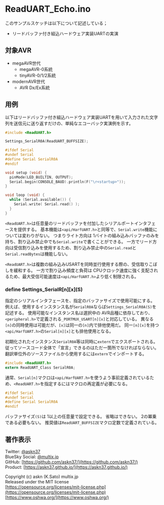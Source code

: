 # ReadUART_Echo.ino

このサンプルスケッチは以下について記述している；

- リードバッファ付き組込ハードウェア実装UARTの実演

## 対象AVR

- megaAVR世代
  - megaAVR-0系統
  - tinyAVR-0/1/2系統
- modernAVR世代
  - AVR Dx/Ex系統

## 用例

以下はリードバッファ付き組込ハードウェア実装UARTを用いて入力された文字列を送信元に送り返すだけの、単純なエコーバック実演例を示す。

```c
#include <ReadUART.h>

Settings_SerialR0A(ReadUART_BUFFSIZE);

#ifdef Serial
#undef Serial
#define Serial SerialR0A
#endif

void setup (void) {
  pinMode(LED_BUILTIN, OUTPUT);
  Serial.begin(CONSOLE_BAUD).println(F("\r<startup>"));
}

void loop (void) {
  while (Serial.available()) {
    Serial.write( Serial.read() );
  }
}
```

`<ReadUART.h>`は任意量のリードバッファを付加したシリアルポートインタフェースを提供する。
基本機能は`<api/HarfUART.h>`と同等で、`Serial.write`機能については変わりがない。
つまりライト方向は 1バイトの組み込みバッファのみを持ち、割り込み禁止中でも`Serial.write`で書くことができる。
一方でリード方向は受信割り込みを使用するため、割り込み禁止中の`Serial.read`と`Serial.readBytes`は機能しない。

`<ReadUART.h>`は複数の組み込みUSARTを同時並行使用する際の、受信取りこぼしを緩和する。
一方で割り込み頻度と負荷は CPUクロック速度に強く支配されるため、最大受信可能速度は`<api/HarfUART.h>`より低く制限される。

### define Settings_SerialR\[n\]\[x](S)

指定のシリアルインタフェースを、指定のバッファサイズで使用可能にする。
例えば、使用するインスタンス名が`SerialR0A`ならば`Settings_SerialR0A(S)`を記述する。
使用可能なインスタンス名は選択中の AVR品種に依存しており、`<peripheral.h>`で定義される`_PORTMUX_USART[n][x]`と対応している。
異なる`[n]`の同時使用は可能だが、`[x]`は同一の`[n]`内で排他使用だ。
同一`[n][x]`を持つ`<api/HarfUART.h>`の`Serial[n][x]`とも排他使用となる。

初期化されたインスタンス`SerialR0A`等は同時に`extern`でエクスポートされる。
従ってソースコード全体で「宣言」できるのはただ一箇所でなければならない。
翻訳単位外のソースファイルから使用するには`extern`でインポートする。

```c
#include <ReadUART.h>
extern ReadUART_Class SerialR0A;
```

通常、`Serial[n]`マクロは`<api/HarfUART.h>`を使うよう事前定義されているため、`<ReadUART.h>`を指定するにはマクロの再定義が必要になる。

```c
#ifdef Serial
#undef Serial
#define Serial SerialR0A
#endif
```

バッファサイズ`(S)`は 1以上の任意量で設定できる。
省略はできない。
2の冪乗である必要もない。
推奨値は`ReadUART_BUFFSIZE`マクロ定数で定義されている。

## 著作表示

Twitter: [@askn37](https://twitter.com/askn37) \
BlueSky Social: [@multix.jp](https://bsky.app/profile/multix.jp) \
GitHub: [https://github.com/askn37/](https://github.com/askn37/) \
Product: [https://askn37.github.io/](https://askn37.github.io/)

Copyright (c) askn (K.Sato) multix.jp \
Released under the MIT license \
[https://opensource.org/licenses/mit-license.php](https://opensource.org/licenses/mit-license.php) \
[https://www.oshwa.org/](https://www.oshwa.org/)
